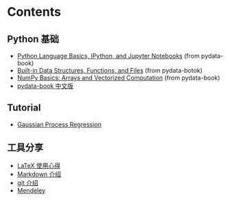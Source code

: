 # Contents

## Python 基础

- [Python Language Basics, IPython, and Jupyter Notebooks](https://gitee.com/zweien/pydata-book/blob/2nd-edition/ch02.ipynb) (from pydata-book)
- [Built-in Data Structures, Functions, and Files](https://gitee.com/zweien/pydata-book/blob/2nd-edition/ch03.ipynb) (from pydata-botok)
- [NumPy Basics: Arrays and Vectorized Computation](https://gitee.com/zweien/pydata-book/blob/2nd-edition/ch04.ipynb) (from pydata-book)
- [pydata-book 中文版](https://github.com/iamseancheney/python_for_data_analysis_2nd_chinese_version)

## Tutorial

- [Gaussian Process Regression](./tutorial/gp/README.md)

## 工具分享

* [LaTeX 使用心得](/tools_sharing/latex/README.md)
* [Markdown 介绍](/tools_sharing/markdown/README.md)
* [git 介绍](https://gitee.com/help)
* [Mendeley](https://www.mendeley.com/)
